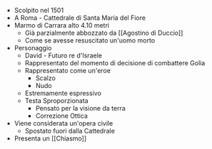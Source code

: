 - Scolpito nel 1501
- A Roma - Cattedrale di Santa Maria del Fiore
- Marmo di Carrara alto 4.10 metri
	- Già parzialmente abbozzato da [[Agostino di Duccio]]
	- Come se avesse resuscitato un'uomo morto
- Personaggio
	- David - Futuro re d'Israele
	- Rappresentato del momento di decisione di combattere Golia
	- Rappresentato come un'eroe
		- Scalzo
		- Nudo
	- Estremamente espressivo
	- Testa Sproporzionata
		- Pensato per la visione da terra
		- Correzione Ottica
- Viene considerata un'opera civile
	- Spostato fuori dalla Cattedrale
- Presenta un [[Chiasmo]]